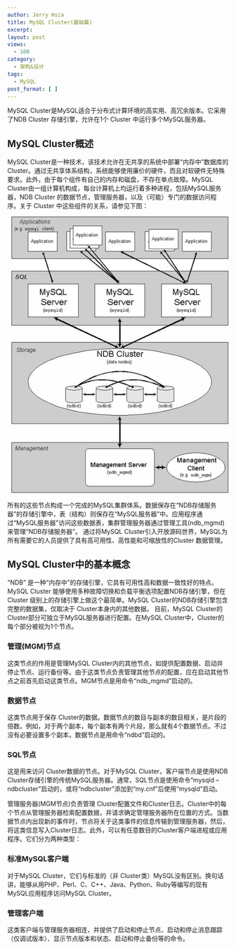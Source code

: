 ```yaml
---
author: Jerry Hsia
title: MySQL Cluster(基础篇)
excerpt:
layout: post
views:
  - 100
category:
  - 架构&设计
tags:
  - MySQL
post_format: [ ]
---
```


MySQL Cluster是MySQL适合于分布式计算环境的高实用、高冗余版本。它采用了NDB Cluster 存储引擎，允许在1个 Cluster 中运行多个MySQL服务器。

## MySQL Cluster概述

MySQL Cluster是一种技术，该技术允许在无共享的系统中部署“内存中”数据库的 Cluster。通过无共享体系结构，系统能够使用廉价的硬件，而且对软硬件无特殊要求。此外，由于每个组件有自己的内存和磁盘，不存在单点故障。MySQL Cluster由一组计算机构成，每台计算机上均运行着多种进程，包括MySQL服务器，NDB Cluster 的数据节点，管理服务器，以及（可能）专门的数据访问程序。关于 Cluster 中这些组件的关系，请参见下图：

![](/files/2015/mysql-cluster.jpg)

所有的这些节点构成一个完成的MySQL集群体系。数据保存在“NDB存储服务器”的存储引擎中，表（结构）则保存在“MySQL服务器”中。应用程序通过“MySQL服务器”访问这些数据表，集群管理服务器通过管理工具(ndb_mgmd)来管理“NDB存储服务器”。
通过将MySQL Cluster引入开放源码世界，MySQL为所有需要它的人员提供了具有高可用性、高性能和可缩放性的Cluster 数据管理。

## MySQL Cluster中的基本概念

“NDB” 是一种“内存中”的存储引擎，它具有可用性高和数据一致性好的特点。MySQL Cluster 能够使用多种故障切换和负载平衡选项配置NDB存储引擎，但在 Cluster 级别上的存储引擎上做这个最简单。MySQL Cluster的NDB存储引擎包含完整的数据集，仅取决于 Cluster本身内的其他数据。
目前，MySQL Cluster的 Cluster部分可独立于MySQL服务器进行配置。在MySQL Cluster中，Cluster的每个部分被视为1个节点。

### 管理(MGM)节点

这类节点的作用是管理MySQL Cluster内的其他节点，如提供配置数据、启动并停止节点、运行备份等。由于这类节点负责管理其他节点的配置，应在启动其他节点之前首先启动这类节点。MGM节点是用命令“ndb_mgmd”启动的。

### 数据节点

这类节点用于保存 Cluster的数据。数据节点的数目与副本的数目相关，是片段的倍数。例如，对于两个副本，每个副本有两个片段，那么就有4个数据节点。不过没有必要设置多个副本。数据节点是用命令“ndbd”启动的。

### SQL节点

这是用来访问 Cluster数据的节点。对于MySQL Cluster，客户端节点是使用NDB Cluster存储引擎的传统MySQL服务器。通常，SQL节点是使用命令“mysqld –ndbcluster”启动的，或将“ndbcluster”添加到“my.cnf”后使用“mysqld”启动。

管理服务器(MGM节点)负责管理 Cluster配置文件和Cluster日志。Cluster中的每个节点从管理服务器检索配置数据，并请求确定管理服务器所在位置的方式。当数据节点内出现新的事件时，节点将关于这类事件的信息传输到管理服务器，然后，将这类信息写入Cluster日志。此外，可以有任意数目的Cluster客户端进程或应用程序。它们分为两种类型：

### 标准MySQL客户端

对于MySQL Cluster，它们与标准的（非 Cluster类）MySQL没有区别。换句话讲，能够从用PHP、Perl、C、C++、Java、Python、Ruby等编写的现有MySQL应用程序访问MySQL Cluster。

### 管理客户端

这类客户端与管理服务器相连，并提供了启动和停止节点、启动和停止消息跟踪（仅调试版本）、显示节点版本和状态、启动和停止备份等的命令。
